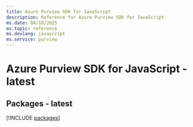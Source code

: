 ```yaml
---
title: Azure Purview SDK for JavaScript
description: Reference for Azure Purview SDK for JavaScript
ms.date: 04/10/2025
ms.topic: reference
ms.devlang: javascript
ms.service: purview
---
```

# Azure Purview SDK for JavaScript - latest
## Packages - latest
[!INCLUDE [packages](purview-index.md)]